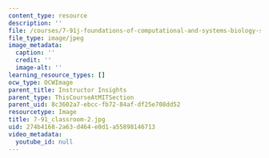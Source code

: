 ```yaml
---
content_type: resource
description: ''
file: /courses/7-91j-foundations-of-computational-and-systems-biology-spring-2014/274b41682a63d464e0d1a55898146713_7-91_classroom-2.jpg
file_type: image/jpeg
image_metadata:
  caption: ''
  credit: ''
  image-alt: ''
learning_resource_types: []
ocw_type: OCWImage
parent_title: Instructor Insights
parent_type: ThisCourseAtMITSection
parent_uid: 8c3602a7-ebcc-fb72-84af-df25e708dd52
resourcetype: Image
title: 7-91_classroom-2.jpg
uid: 274b4168-2a63-d464-e0d1-a55898146713
video_metadata:
  youtube_id: null
---
```

